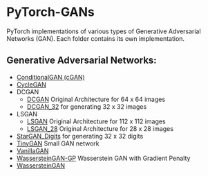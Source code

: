 # PyTorch-GANs
PyTorch implementations of various types of Generative Adversarial Networks (GAN). Each folder contains its own implementation.

## Generative Adversarial Networks:
- <a href="./ConditionalGAN/">ConditionalGAN (cGAN)</a>
- <a href="./CycleGAN/">CycleGAN</a>
- DCGAN
  - <a href="./DCGAN/">DCGAN</a> Original Architecture for 64 x 64 images
  - <a href="./DCGAN_32/">DCGAN_32</a> for generating 32 x 32 images
- LSGAN
  - <a href="./LSGAN/">LSGAN</a>  Original Architecture for 112 x 112 images
  - <a href="./LSGAN_28/">LSGAN_28</a> Original Architecture for 28 x 28 images
- <a href="./StarGAN_Digits/">StarGAN_Digits</a> for generating 32 x 32 digits
- <a href="./TinyGAN/">TinyGAN</a> Small GAN network 
- <a href="./VanillaGAN/">VanillaGAN</a>
- <a href="./WassersteinGAN-GP/">WassersteinGAN-GP</a> Wasserstein GAN with Gradient Penalty
- <a href="./WassersteinGAN/">WassersteinGAN</a>
